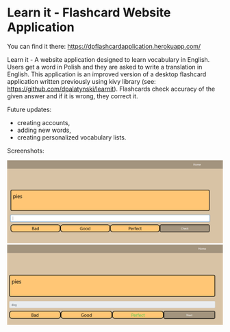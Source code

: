 # Learn it - Flashcard Website Application

You can find it there: https://dpflashcardapplication.herokuapp.com/

Learn it - A website application designed to learn vocabulary in English. Users get a word in Polish and they are asked to write a translation in English. This application is an improved version of a desktop flashcard application written previously using kivy library (see: https://github.com/dpalatynski/learnit). Flashcards check accuracy of the given answer and if it is wrong, they correct it.

Future updates:
- creating accounts,
- adding new words,
- creating personalized vocabulary lists.

Screenshots:

![alt text](https://github.com/dpalatynski/LearnIt_web/blob/main/example_1.png)
![alt text](https://github.com/dpalatynski/LearnIt_web/blob/main/example_2.png)
